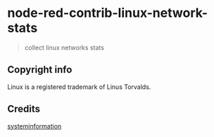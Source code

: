 node-red-contrib-linux-network-stats
===

> collect linux networks stats

## Copyright info

Linux is a registered trademark of Linus Torvalds.

## Credits

[systeminformation](https://github.com/sebhildebrandt/systeminformation)

